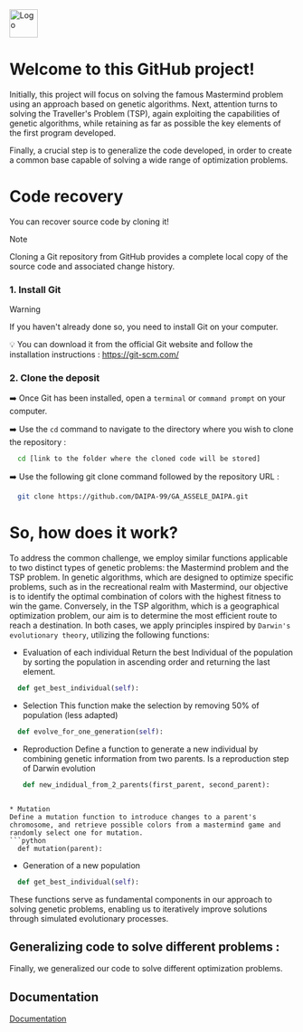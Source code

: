 <img src="https://upload.wikimedia.org/wikipedia/fr/e/e9/EPF_logo_2021.png" alt="Logo" width="50">



# Welcome to this GitHub project!

Initially, this project will focus on solving the famous Mastermind problem using an approach based on genetic algorithms. Next, attention turns to solving the Traveller's Problem (TSP), again exploiting the capabilities of genetic algorithms, while retaining as far as possible the key elements of the first program developed.

Finally, a crucial step is to generalize the code developed, in order to create a common base capable of solving a wide range of optimization problems. 


# Code recovery

You can recover source code by cloning it!

> [!NOTE]
> Cloning a Git repository from GitHub provides a complete local copy of the source code and associated change history. 

### 1. Install Git

> [!WARNING]
> If you haven't already done so, you need to install Git on your computer.

💡 You can download it from the official Git website and follow the installation instructions : https://git-scm.com/

### 2. Clone the deposit 

➡️ Once Git has been installed, open a `terminal` or `command prompt` on your computer.</font>

➡️ Use the `cd` command to navigate to the directory where you wish to clone the repository :

```bash
  cd [link to the folder where the cloned code will be stored]
```
➡️ Use the following git clone command followed by the repository URL :

```bash
  git clone https://github.com/DAIPA-99/GA_ASSELE_DAIPA.git
```

# So, how does it work?
To address the common challenge, we employ similar functions applicable to two distinct types of genetic problems: the Mastermind problem and the TSP problem.
In genetic algorithms, which are designed to optimize specific problems, such as in the recreational realm with Mastermind, our objective is to identify the optimal combination of colors with the highest fitness to win the game. Conversely, in the TSP algorithm, which is a geographical optimization problem, our aim is to determine the most efficient route to reach a destination.
In both cases, we apply principles inspired by `Darwin's evolutionary theory`, utilizing the following functions:

* Evaluation of each individual
Return the best Individual of the population by sorting the population in ascending order and returning the last element.
```python
  def get_best_individual(self):
```

* Selection
This function make the selection by removing 50% of population (less adapted)
```python
  def evolve_for_one_generation(self):
```

* Reproduction
Define a function to generate a new individual by combining genetic information from two parents. Is a reproduction step of Darwin evolution
  ```python
  def new_indidual_from_2_parents(first_parent, second_parent):
```

* Mutation
Define a mutation function to introduce changes to a parent's chromosome, and retrieve possible colors from a mastermind game and randomly select one for mutation.
```python
  def mutation(parent):
```

* Generation of a new population
```python
  def get_best_individual(self):
```

These functions serve as fundamental components in our approach to solving genetic problems, enabling us to iteratively improve solutions through simulated evolutionary processes.


## Generalizing code to solve different problems :
Finally, we generalized our code to solve different optimization problems. 

    
## Documentation

[Documentation](https://linktodocumentation)
